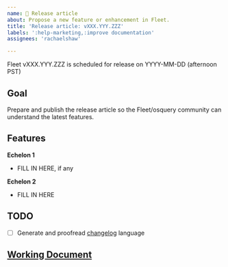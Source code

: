 ```yaml
---
name: 📰 Release article
about: Propose a new feature or enhancement in Fleet.
title: 'Release article: vXXX.YYY.ZZZ'
labels: ':help-marketing,:improve documentation'
assignees: 'rachaelshaw'

---
```


Fleet vXXX.YYY.ZZZ is scheduled for release on YYYY-MM-DD (afternoon PST)

## Goal
Prepare and publish the release article so the Fleet/osquery community can understand the latest features.

## Features
**Echelon 1**
- FILL IN HERE, if any

**Echelon 2**
- FILL IN HERE

## TODO
- [ ] Generate and proofread [changelog](https://github.com/fleetdm/fleet/blob/main/CHANGELOG.md) language

## [Working Document](https://drive.google.com/drive/folders/1DAzKvfO5zo9ftbuB56MrZDtmw4NESZEG)